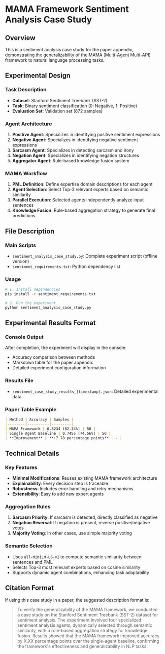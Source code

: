 # MAMA Framework Sentiment Analysis Case Study

## Overview

This is a sentiment analysis case study for the paper appendix, demonstrating the generalizability of the MAMA (Multi-Agent Multi-API) framework to natural language processing tasks.

## Experimental Design

### Task Description
- **Dataset**: Stanford Sentiment Treebank (SST-2)
- **Task**: Binary sentiment classification (0: Negative, 1: Positive)
- **Evaluation Set**: Validation set (872 samples)

### Agent Architecture
1. **Positive Agent**: Specializes in identifying positive sentiment expressions
2. **Negative Agent**: Specializes in identifying negative sentiment expressions
3. **Sarcasm Agent**: Specializes in detecting sarcasm and irony
4. **Negation Agent**: Specializes in identifying negation structures
5. **Aggregator Agent**: Rule-based knowledge fusion system

### MAMA Workflow
1. **PML Definition**: Define expertise domain descriptions for each agent
2. **Agent Selection**: Select Top-3 relevant experts based on semantic similarity
3. **Parallel Execution**: Selected agents independently analyze input sentences
4. **Knowledge Fusion**: Rule-based aggregation strategy to generate final predictions

## File Description

### Main Scripts
- `sentiment_analysis_case_study.py`: Complete experiment script (offline version)
- `sentiment_requirements.txt`: Python dependency list

### Usage

```bash
# 1. Install dependencies
pip install -r sentiment_requirements.txt

# 2. Run the experiment
python sentiment_analysis_case_study.py
```

## Experimental Results Format

### Console Output
After completion, the experiment will display in the console:
- Accuracy comparison between methods
- Markdown table for the paper appendix
- Detailed experiment configuration information

### Results File
- `sentiment_case_study_results_[timestamp].json`: Detailed experimental data

### Paper Table Example
```markdown
| Method | Accuracy | Samples |
|--------|----------|---------|
| MAMA Framework | 0.8234 (82.34%) | 50 |
| Single Agent Baseline | 0.7456 (74.56%) | 50 |
| **Improvement** | **+7.78 percentage points** | - |
```

## Technical Details

### Key Features
- **Minimal Modifications**: Reuses existing MAMA framework architecture
- **Explainability**: Every decision step is traceable
- **Robustness**: Includes error handling and retry mechanisms
- **Extensibility**: Easy to add new expert agents

### Aggregation Rules
1. **Sarcasm Priority**: If sarcasm is detected, directly classified as negative
2. **Negation Reversal**: If negation is present, reverse positive/negative votes
3. **Majority Voting**: In other cases, use simple majority voting

### Semantic Selection
- Uses `all-MiniLM-L6-v2` to compute semantic similarity between sentences and PML
- Selects Top-3 most relevant experts based on cosine similarity
- Supports dynamic agent combinations, enhancing task adaptability

## Citation Format

If using this case study in a paper, the suggested description format is:

> To verify the generalizability of the MAMA framework, we conducted a case study on the Stanford Sentiment Treebank (SST-2) dataset for sentiment analysis. The experiment involved four specialized sentiment analysis agents, dynamically selected through semantic similarity, with a rule-based aggregation strategy for knowledge fusion. Results showed that the MAMA framework improved accuracy by X.XX percentage points over the single-agent baseline, confirming the framework's effectiveness and generalizability in NLP tasks. 